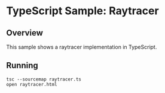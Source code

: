 # TypeScript Sample: Raytracer

## Overview

This sample shows a raytracer implementation in TypeScript.

## Running
```
tsc --sourcemap raytracer.ts
open raytracer.html
```
